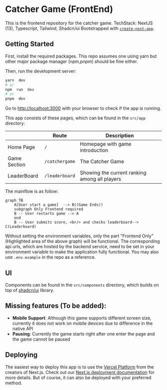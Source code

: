 # Catcher Game (FrontEnd)

This is the frontend repository for the catcher game.
TechStack: NextJS (13), Typescript, Tailwind, Shadcn/ui
Bootstrapped with [`create-next-app`](https://github.com/vercel/next.js/tree/canary/packages/create-next-app).

## Getting Started

First, install the required packages. This repo assumes one using yarn but other major package manager (npm,pnpm) should be fine either.

Then, run the development server:

```bash
yarn  dev
# or
npm  run  dev
# or
pnpm  dev
```

Go to [http://localhost:3000](http://localhost:3000) with your browser to check if the app is running.

This app consists of these pages, which can be found in the `src/app` directory:

|              | Route          | Description                                   |
| ------------ | -------------- | --------------------------------------------- |
| Home Page    | `/`            | Homepage with game introduction               |
| Game Section | `/catchergame` | The Catcher Game                              |
| LeaderBoard  | `/leaderboard` | Showing the current ranking among all players |

The mainflow is as follow:

```mermaid
graph TB
    A[User start a game]  --> B((Game Ends))
    subgraph Only Frontend required
    B -- User restarts game --> A
    end
    B -- User submits score, <br/> and checks leaderboard--> C(Leaderboard)
```

Without setting the environment variables, only the part "Frontend Only" (Highlighted area of the above graph) will be functional.
The corresponding api urls, which are hosted by the backend service, need to be set in your environment variable to make the application fully functional. You may also use `.env.example` in the repo as a reference.

## UI

Components can be found in the `src/components` directory, which builds on top of [shadcn/ui](https://github.com/shadcn/ui) library.

## Missing features (To be added):

- **Mobile Support**: Although this game supports different screen size, currently it does not work on mobile devices due to difference in the native API
- **Pausing**: Currently the game starts right after one enter the page and the game cannot be paused

## Deploying

The easiest way to deploy this app is to use the [Vercel Platform](https://vercel.com/new?utm_medium=default-template&filter=next.js&utm_source=create-next-app&utm_campaign=create-next-app-readme) from the creators of Next.js.
Check out our [Next.js deployment documentation](https://nextjs.org/docs/deployment) for more details.
But of course, it can also be deployed with your preferred method.
